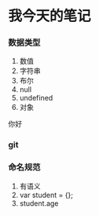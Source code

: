 # 我今天的笔记

### 数据类型

1. 数值
2. 字符串
3. 布尔
4. null
5. undefined
6. 对象

你好

### git

### 命名规范

1. 有语义
2. var student = {};
3. student.age